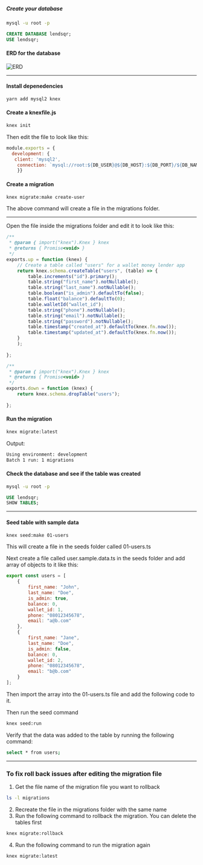 ##### Create your database
```bash
mysql -u root -p
```

```sql
CREATE DATABASE lendsqr;
USE lendsqr;
```

#### ERD for the database
![ERD](
    )


---

#### Install depenedencies
```bash
yarn add mysql2 knex
```

#### Create a knexfile.js
```bash
knex init
```

Then edit the file to look like this:
```js
module.exports = {
  development: {
   client: 'mysql2',
    connection: `mysql://root:${DB_USER}@${DB_HOST}:${DB_PORT}/${DB_NAME}`,
    }}
```

#### Create a migration
```bash
knex migrate:make create-user
```

The above command will create a file in the migrations folder.

---


Open the file inside the migrations folder and edit it to look like this:
```js
/**
 * @param { import("knex").Knex } knex
 * @returns { Promise<void> }
 */
exports.up = function (knex) {
    // Create a table called "users" for a wallet money lender app
    return knex.schema.createTable("users", (table) => {
        table.increments("id").primary();
        table.string("first_name").notNullable();
        table.string("last_name").notNullable();
        table.boolean("is_admin").defaultTo(false);
        table.float("balance").defaultTo(0);
        table.walletId("wallet_id");
        table.string("phone").notNullable();
        table.string("email").notNullable();
        table.string("password").notNullable();
        table.timestamp("created_at").defaultTo(knex.fn.now());
        table.timestamp("updated_at").defaultTo(knex.fn.now());
    }
    );
  
};

/**
 * @param { import("knex").Knex } knex
 * @returns { Promise<void> }
 */
exports.down = function (knex) {
    return knex.schema.dropTable("users");
  
};

```

#### Run the migration
```bash
knex migrate:latest
```
Output:
```bash
Using environment: development
Batch 1 run: 1 migrations
```

#### Check the database and see if the table was created
```bash
mysql -u root -p
```

```sql
USE lendsqr;
SHOW TABLES;
```

---

#### Seed table with sample data
```bash
knex seed:make 01-users
```

This will create a file in the seeds folder called 01-users.ts

Next create a file called user.sample.data.ts in the seeds folder and add array of objects to it like this:
```js
export const users = [
    {
        first_name: "John",
        last_name: "Doe",
        is_admin: true,
        balance: 0,
        wallet_id: 1,
        phone: "08012345678",
        email: "a@b.com"
    },
    {
        first_name: "Jane",
        last_name: "Doe",
        is_admin: false,
        balance: 0,
        wallet_id: 2,
        phone: "08012345678",
        email: "b@b.com"
    }
];

```

Then import the array into the 01-users.ts file and add the following code to it.

Then run the seed command
```bash
knex seed:run
```

Verify that the data was added to the table by running the following command:
```bash
select * from users;
```

---

### To fix roll back issues after editing the migration file
1. Get the file name of the migration file you want to rollback
```bash
ls -l migrations
```
2. Recreate the file in the migrations folder with the same name
3. Run the following command to rollback the migration. You can delete the tables first
```bash
knex migrate:rollback
```
4. Run the following command to run the migration again
```bash
knex migrate:latest
```
